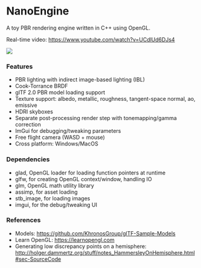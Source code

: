 # NanoEngine

A toy PBR rendering engine written in C++ using OpenGL.

Real-time video: https://www.youtube.com/watch?v=UCdlUd6DJs4

<img src="https://github.com/tristancalderbank/NanoEngine/blob/master/screenshots/pbr_first_implementation.png">

### Features
* PBR lighting with indirect image-based lighting (IBL)
* Cook-Torrance BRDF
* glTF 2.0 PBR model loading support
* Texture support: albedo, metallic, roughness, tangent-space normal, ao, emissive
* HDRI skyboxes
* Separate post-processing render step with tonemapping/gamma correction
* ImGui for debugging/tweaking parameters
* Free flight camera (WASD + mouse)
* Cross platform: Windows/MacOS

### Dependencies

* glad, OpenGL loader for loading function pointers at runtime
* glfw, for creating OpenGL context/window, handling IO
* glm, OpenGL math utility library
* assimp, for asset loading
* stb_image, for loading images
* imgui, for the debug/tweaking UI

### References

* Models: https://github.com/KhronosGroup/glTF-Sample-Models
* Learn OpenGL: https://learnopengl.com
* Generating low discrepancy points on a hemisphere: http://holger.dammertz.org/stuff/notes_HammersleyOnHemisphere.html#sec-SourceCode
